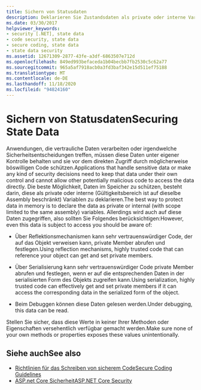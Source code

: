 ```yaml
---
title: Sichern von Statusdaten
description: Deklarieren Sie Zustandsdaten als private oder interne Variablen, um den Zugriff darauf einzuschränken. Auf solche Daten kann weiterhin über Reflektion, Serialisierung und Debuggen zugegriffen werden.
ms.date: 03/30/2017
helpviewer_keywords:
- security [.NET], state data
- code security, state data
- secure coding, state data
- state data security
ms.assetid: 12671309-2877-43fe-a3df-6863507e712d
ms.openlocfilehash: 849ed993befaceda1b04becbb7fb2530c5c62a77
ms.sourcegitcommit: 965a5af7918acb0a3fd3baf342e15d511ef75188
ms.translationtype: MT
ms.contentlocale: de-DE
ms.lasthandoff: 11/18/2020
ms.locfileid: "94824160"
---
```

# <a name="securing-state-data"></a><span data-ttu-id="87729-104">Sichern von Statusdaten</span><span class="sxs-lookup"><span data-stu-id="87729-104">Securing State Data</span></span>

<span data-ttu-id="87729-105">Anwendungen, die vertrauliche Daten verarbeiten oder irgendwelche Sicherheitsentscheidungen treffen, müssen diese Daten unter eigener Kontrolle behalten und sie vor dem direkten Zugriff durch möglicherweise böswilligen Code schützen.</span><span class="sxs-lookup"><span data-stu-id="87729-105">Applications that handle sensitive data or make any kind of security decisions need to keep that data under their own control and cannot allow other potentially malicious code to access the data directly.</span></span> <span data-ttu-id="87729-106">Die beste Möglichkeit, Daten im Speicher zu schützen, besteht darin, diese als private oder interne (Gültigkeitsbereich ist auf dieselbe Assembly beschränkt) Variablen zu deklarieren.</span><span class="sxs-lookup"><span data-stu-id="87729-106">The best way to protect data in memory is to declare the data as private or internal (with scope limited to the same assembly) variables.</span></span> <span data-ttu-id="87729-107">Allerdings wird auch auf diese Daten zugegriffen, also sollten Sie Folgendes berücksichtigen:</span><span class="sxs-lookup"><span data-stu-id="87729-107">However, even this data is subject to access you should be aware of:</span></span>  
  
- <span data-ttu-id="87729-108">Über Reflektionsmechanismen kann sehr vertrauenswürdiger Code, der auf das Objekt verweisen kann, private Member abrufen und festlegen.</span><span class="sxs-lookup"><span data-stu-id="87729-108">Using reflection mechanisms, highly trusted code that can reference your object can get and set private members.</span></span>  
  
- <span data-ttu-id="87729-109">Über Serialisierung kann sehr vertrauenswürdiger Code private Member abrufen und festlegen, wenn er auf die entsprechenden Daten in der serialisierten Form des Objekts zugreifen kann.</span><span class="sxs-lookup"><span data-stu-id="87729-109">Using serialization, highly trusted code can effectively get and set private members if it can access the corresponding data in the serialized form of the object.</span></span>  
  
- <span data-ttu-id="87729-110">Beim Debuggen können diese Daten gelesen werden.</span><span class="sxs-lookup"><span data-stu-id="87729-110">Under debugging, this data can be read.</span></span>  
  
 <span data-ttu-id="87729-111">Stellen Sie sicher, dass diese Werte in keiner Ihrer Methoden oder Eigenschaften versehentlich verfügbar gemacht werden.</span><span class="sxs-lookup"><span data-stu-id="87729-111">Make sure none of your own methods or properties exposes these values unintentionally.</span></span>  
  
## <a name="see-also"></a><span data-ttu-id="87729-112">Siehe auch</span><span class="sxs-lookup"><span data-stu-id="87729-112">See also</span></span>

- [<span data-ttu-id="87729-113">Richtlinien für das Schreiben von sicherem Code</span><span class="sxs-lookup"><span data-stu-id="87729-113">Secure Coding Guidelines</span></span>](secure-coding-guidelines.md)
- [<span data-ttu-id="87729-114">ASP.net Core Sicherheit</span><span class="sxs-lookup"><span data-stu-id="87729-114">ASP.NET Core Security</span></span>](/aspnet/core/security/)
